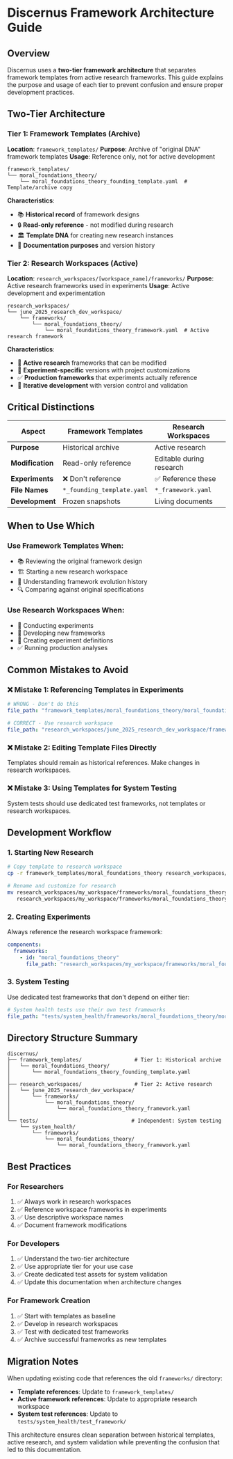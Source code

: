 # Discernus Framework Architecture Guide

## Overview

Discernus uses a **two-tier framework architecture** that separates framework templates from active research frameworks. This guide explains the purpose and usage of each tier to prevent confusion and ensure proper development practices.

## Two-Tier Architecture

### Tier 1: Framework Templates (Archive)
**Location**: `framework_templates/`
**Purpose**: Archive of "original DNA" framework templates
**Usage**: Reference only, not for active development

```
framework_templates/
└── moral_foundations_theory/
    └── moral_foundations_theory_founding_template.yaml  # Template/archive copy
```

**Characteristics**:
- 📚 **Historical record** of framework designs
- 🔒 **Read-only reference** - not modified during research
- 🏛️ **Template DNA** for creating new research instances
- 📖 **Documentation purposes** and version history

### Tier 2: Research Workspaces (Active)
**Location**: `research_workspaces/[workspace_name]/frameworks/`
**Purpose**: Active research frameworks used in experiments
**Usage**: Active development and experimentation

```
research_workspaces/
└── june_2025_research_dev_workspace/
    └── frameworks/
        └── moral_foundations_theory/
            └── moral_foundations_theory_framework.yaml  # Active research framework
```

**Characteristics**:
- 🔬 **Active research** frameworks that can be modified
- 🎯 **Experiment-specific** versions with project customizations
- ✅ **Production frameworks** that experiments actually reference
- 🔄 **Iterative development** with version control and validation

## Critical Distinctions

| Aspect | Framework Templates | Research Workspaces |
|--------|-------------------|-------------------|
| **Purpose** | Historical archive | Active research |
| **Modification** | Read-only reference | Editable during research |
| **Experiments** | ❌ Don't reference | ✅ Reference these |
| **File Names** | `*_founding_template.yaml` | `*_framework.yaml` |
| **Development** | Frozen snapshots | Living documents |

## When to Use Which

### Use Framework Templates When:
- 📚 Reviewing the original framework design
- 🏗️ Starting a new research workspace
- 📖 Understanding framework evolution history
- 🔍 Comparing against original specifications

### Use Research Workspaces When:
- 🔬 Conducting experiments
- 📝 Developing new frameworks
- 🎯 Creating experiment definitions
- ✅ Running production analyses

## Common Mistakes to Avoid

### ❌ Mistake 1: Referencing Templates in Experiments
```yaml
# WRONG - Don't do this
file_path: "framework_templates/moral_foundations_theory/moral_foundations_theory_founding_template.yaml"
```

```yaml
# CORRECT - Use research workspace
file_path: "research_workspaces/june_2025_research_dev_workspace/frameworks/moral_foundations_theory/moral_foundations_theory_framework.yaml"
```

### ❌ Mistake 2: Editing Template Files Directly
Templates should remain as historical references. Make changes in research workspaces.

### ❌ Mistake 3: Using Templates for System Testing
System tests should use dedicated test frameworks, not templates or research workspaces.

## Development Workflow

### 1. Starting New Research
```bash
# Copy template to research workspace
cp -r framework_templates/moral_foundations_theory research_workspaces/my_workspace/frameworks/

# Rename and customize for research
mv research_workspaces/my_workspace/frameworks/moral_foundations_theory/moral_foundations_theory_founding_template.yaml \
   research_workspaces/my_workspace/frameworks/moral_foundations_theory/moral_foundations_theory_framework.yaml
```

### 2. Creating Experiments
Always reference the research workspace framework:
```yaml
components:
  frameworks:
    - id: "moral_foundations_theory"
      file_path: "research_workspaces/my_workspace/frameworks/moral_foundations_theory/moral_foundations_theory_framework.yaml"
```

### 3. System Testing
Use dedicated test frameworks that don't depend on either tier:
```yaml
# System health tests use their own test frameworks
file_path: "tests/system_health/frameworks/moral_foundations_theory/moral_foundations_theory_framework.yaml"
```

## Directory Structure Summary

```
discernus/
├── framework_templates/                 # Tier 1: Historical archive
│   └── moral_foundations_theory/
│       └── moral_foundations_theory_founding_template.yaml
│
├── research_workspaces/                 # Tier 2: Active research
│   └── june_2025_research_dev_workspace/
│       └── frameworks/
│           └── moral_foundations_theory/
│               └── moral_foundations_theory_framework.yaml
│
└── tests/                              # Independent: System testing
    └── system_health/
        └── frameworks/
            └── moral_foundations_theory/
                └── moral_foundations_theory_framework.yaml
```

## Best Practices

### For Researchers
1. ✅ Always work in research workspaces
2. ✅ Reference workspace frameworks in experiments
3. ✅ Use descriptive workspace names
4. ✅ Document framework modifications

### For Developers
1. ✅ Understand the two-tier architecture
2. ✅ Use appropriate tier for your use case
3. ✅ Create dedicated test assets for system validation
4. ✅ Update this documentation when architecture changes

### For Framework Creation
1. ✅ Start with templates as baseline
2. ✅ Develop in research workspaces
3. ✅ Test with dedicated test frameworks
4. ✅ Archive successful frameworks as new templates

## Migration Notes

When updating existing code that references the old `frameworks/` directory:
- **Template references**: Update to `framework_templates/`
- **Active framework references**: Update to appropriate research workspace
- **System test references**: Update to `tests/system_health/test_framework/`

This architecture ensures clean separation between historical templates, active research, and system validation while preventing the confusion that led to this documentation. 